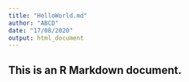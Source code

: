 ```yaml
---
title: "HelloWorld.md"
author: "ABCD"
date: "17/08/2020"
output: html_document
---
```


## This is an R Markdown document. 